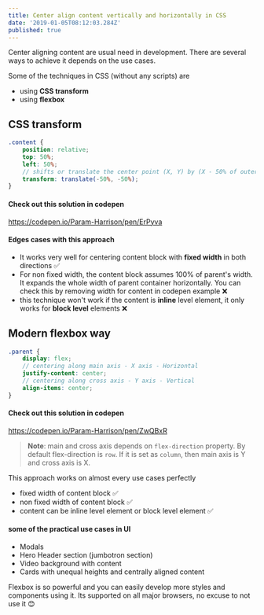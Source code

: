 ```yaml
---
title: Center align content vertically and horizontally in CSS
date: '2019-01-05T08:12:03.284Z'
published: true
---
```


Center aligning content are usual need in development. There are several ways to achieve it depends on the use cases.

Some of the techniques in CSS (without any scripts) are

- using **CSS transform**
- using **flexbox**

## CSS transform

```scss
.content {
    position: relative;
    top: 50%;
    left: 50%;
    // shifts or translate the center point (X, Y) by (X - 50% of outerWidth, Y - 50% of outerWidth)
    transform: translate(-50%, -50%);
}
```
#### Check out this solution in codepen

https://codepen.io/Param-Harrison/pen/ErPyva

#### Edges cases with this approach

- It works very well for centering content block with **fixed width** in both directions ✅
- For non fixed width, the content block assumes 100% of parent's width. It expands the whole width of parent container horizontally. You can check this by removing width for content in codepen example ❌
- this technique won't work if the content is **inline** level element, it only works for **block level** elements ❌

## Modern flexbox way

```scss
.parent {
    display: flex;
    // centering along main axis - X axis - Horizontal
    justify-content: center;
    // centering along cross axis - Y axis - Vertical
    align-items: center;
}
```
#### Check out this solution in codepen

https://codepen.io/Param-Harrison/pen/ZwQBxR


> **Note**: main and cross axis depends on `flex-direction` property. By default flex-direction is `row`. If it is set as `column`, then main axis is Y and cross axis is X.

This approach works on almost every use cases perfectly

- fixed width of content block ✅
- non fixed width of content block ✅
- content can be inline level element or block level element ✅

#### some of the practical use cases in UI

- Modals
- Hero Header section (jumbotron section)
- Video background with content
- Cards with unequal heights and centrally aligned content

Flexbox is so powerful and you can easily develop more styles and components using it. Its supported on all major browsers, no excuse to not use it 😊